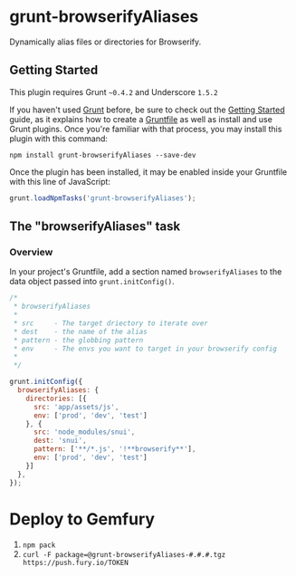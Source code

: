 # grunt-browserifyAliases

Dynamically alias files or directories for Browserify.

## Getting Started
This plugin requires Grunt `~0.4.2` and Underscore `1.5.2`

If you haven't used [Grunt](http://gruntjs.com/) before, be sure to check out the [Getting Started](http://gruntjs.com/getting-started) guide, as it explains how to create a [Gruntfile](http://gruntjs.com/sample-gruntfile) as well as install and use Grunt plugins. Once you're familiar with that process, you may install this plugin with this command:

```shell
npm install grunt-browserifyAliases --save-dev
```

Once the plugin has been installed, it may be enabled inside your Gruntfile with this line of JavaScript:

```js
grunt.loadNpmTasks('grunt-browserifyAliases');
```

## The "browserifyAliases" task

### Overview
In your project's Gruntfile, add a section named `browserifyAliases` to the data object passed into `grunt.initConfig()`.

```js
/*
 * browserifyAliases
 *
 * src     - The target driectory to iterate over
 * dest    - the name of the alias
 * pattern - the globbing pattern
 * env     - The envs you want to target in your browserify config
 *
 */

grunt.initConfig({
  browserifyAliases: {
    directories: [{
      src: 'app/assets/js',
      env: ['prod', 'dev', 'test']
    }, {
      src: 'node_modules/snui',
      dest: 'snui',
      pattern: ['**/*.js', '!**browserify**'],
      env: ['prod', 'dev', 'test']
    }]
  },
});
```


# Deploy to Gemfury

1. `npm pack`
2. `curl -F package=@grunt-browserifyAliases-#.#.#.tgz https://push.fury.io/TOKEN`
